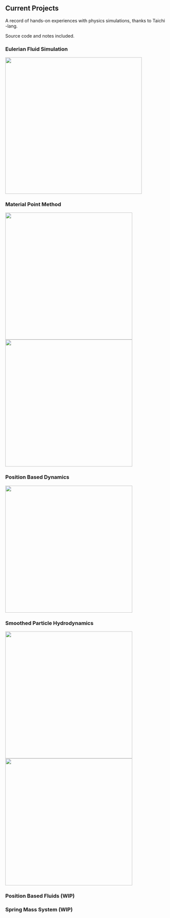 ## Current Projects

A record of hands-on experiences with physics simulations, thanks to Taichi -lang.

Source code and notes included.

### Eulerian Fluid Simulation
   
   <img src="https://github.com/user-attachments/assets/542c7071-21a7-4f18-9768-989c9d0f2f0b" width="430">
  
### Material Point Method

  <img src="https://github.com/user-attachments/assets/349f7b3b-9637-40e0-ac85-65f1cc29f4bb" width="400">

  <img src="https://github.com/user-attachments/assets/7479eb5a-2329-443e-9db1-3c1aa434633a" width="400">

### Position Based Dynamics

  <img src="https://github.com/user-attachments/assets/192f1ff9-19dd-46e9-a253-a8b8a27b1574" width="400">

   
### Smoothed Particle Hydrodynamics

  <img src="https://github.com/user-attachments/assets/76f5dab6-c323-4007-a182-848b2ae90ccd" width="400">
  <img src="https://github.com/user-attachments/assets/0d8082d8-7830-4327-82a9-312ea5cfd795" width="400">

### Position Based Fluids (WIP)
### Spring Mass System (WIP)
